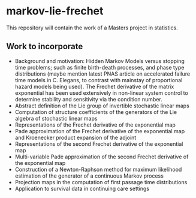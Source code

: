 # markov-lie-frechet

This repository will contain the work of a Masters project in statistics.

## Work to incorporate

* Background and motivation: Hidden Markov Models versus stopping time problems; such as finite birth-death processes, and phase type distributions (maybe mention latest PNAS article on accelerated failure time models in C. Elegans, to contrast with mainstay of proportional hazard models being used). The Frechet derivative of the matrix exponential has been used extensively in non-linear system control to determine stability and sensitivity via the condition number.
* Abstract definition of the Lie group of invertible stochastic linear maps
* Computation of structure coefficients of the generators of the Lie algebra of stochastic linear maps
* Representations of the Frechet derivative of the exponential map
* Pade approximation of the Frechet derivative of the exponential map and Kroenecker product expansion of the adjoint
* Representations of the second Frechet derivative of the exponential map
* Multi-variable Pade approximation of the second Frechet derivative of the exponential map
* Construction of a Newton-Raphson method for maximum likelihood estimation of the generator of a continuous Markov process
* Projection maps in the computation of first passage time distributions 
* Application to survival data in continuing care settings
